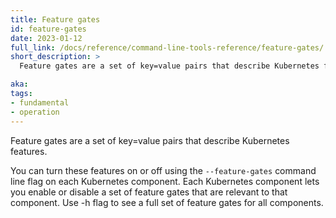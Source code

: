 ```yaml
---
title: Feature gates
id: feature-gates
date: 2023-01-12
full_link: /docs/reference/command-line-tools-reference/feature-gates/
short_description: >
  Feature gates are a set of key=value pairs that describe Kubernetes features.

aka: 
tags:
- fundamental
- operation
---
```


Feature gates are a set of key=value pairs that describe Kubernetes features.

<!--more-->

You can turn these features on or off using the `--feature-gates` command line flag on each Kubernetes component.
Each Kubernetes component lets you enable or disable a set of feature gates that are relevant to that component. Use -h flag to see a full set of feature gates for all components.
